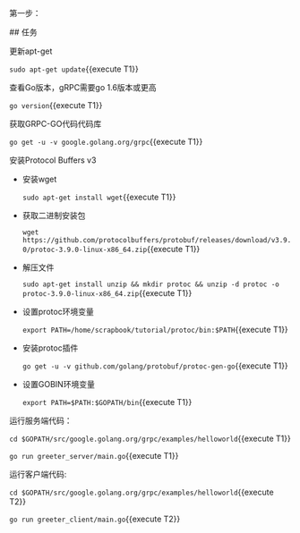第一步：

## 任务

更新apt-get

`sudo apt-get update`{{execute T1}}

查看Go版本，gRPC需要go 1.6版本或更高

`go version`{{execute T1}}

获取GRPC-GO代码代码库

`go get -u -v google.golang.org/grpc`{{execute T1}}

安装Protocol Buffers v3

- 安装wget

  `sudo apt-get install wget`{{execute T1}}
 
- 获取二进制安装包
  
  `wget https://github.com/protocolbuffers/protobuf/releases/download/v3.9.0/protoc-3.9.0-linux-x86_64.zip`{{execute T1}}
  
- 解压文件

  `sudo apt-get install unzip && mkdir protoc && unzip -d protoc -o protoc-3.9.0-linux-x86_64.zip`{{execute T1}}
  
- 设置protoc环境变量
 
  `export PATH=/home/scrapbook/tutorial/protoc/bin:$PATH`{{execute T1}}
  
- 安装protoc插件
  
  `go get -u -v github.com/golang/protobuf/protoc-gen-go`{{execute T1}}

- 设置GOBIN环境变量
  
  `export PATH=$PATH:$GOPATH/bin`{{execute T1}}


运行服务端代码：

`cd $GOPATH/src/google.golang.org/grpc/examples/helloworld`{{execute T1}}

`go run greeter_server/main.go`{{execute T1}}


运行客户端代码:

`cd $GOPATH/src/google.golang.org/grpc/examples/helloworld`{{execute T2}}

`go run greeter_client/main.go`{{execute T2}}






